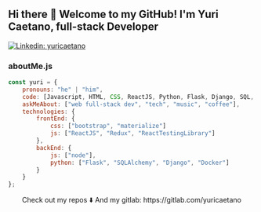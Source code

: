 ## Hi there 👋 Welcome to my GitHub! I'm Yuri Caetano, full-stack Developer


[![Linkedin: yuricaetano](https://img.shields.io/badge/-yuri_caetano-blue?style=flat-square&logo=Linkedin&logoColor=white&link=https://https://www.linkedin.com/in/yuri-caetano-1b05618b/)](https://www.linkedin.com/in/yuri-caetano-1b05618b/)

### aboutMe.js

```javascript
const yuri = {
    pronouns: "he" | "him",
    code: [Javascript, HTML, CSS, ReactJS, Python, Flask, Django, SQL, Docker, Kotlin],
    askMeAbout: ["web full-stack dev", "tech", "music", "coffee"],
    technologies: {
        frontEnd: {
            css: ["bootstrap", "materialize"]
            js: ["ReactJS", "Redux", "ReactTestingLibrary"]
        },
        backEnd: {
            js: ["node"],
            python: ["Flask", "SQLAlchemy", "Django", "Docker"]
        }        
    }
};
```

<p align="center">
Check out my repos ⬇️  
And my gitlab: https://gitlab.com/yuricaetano
</p>
